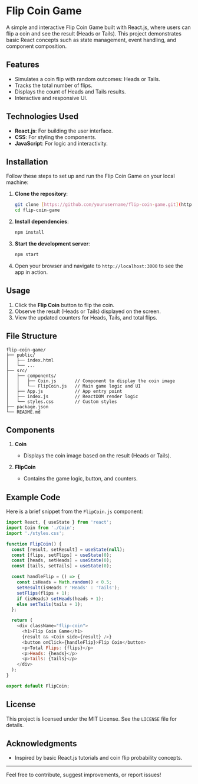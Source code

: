 # Flip Coin Game

A simple and interactive Flip Coin Game built with React.js, where users can flip a coin and see the result (Heads or Tails). This project demonstrates basic React concepts such as state management, event handling, and component composition.

## Features

- Simulates a coin flip with random outcomes: Heads or Tails.
- Tracks the total number of flips.
- Displays the count of Heads and Tails results.
- Interactive and responsive UI.

## Technologies Used

- **React.js**: For building the user interface.
- **CSS**: For styling the components.
- **JavaScript**: For logic and interactivity.

## Installation

Follow these steps to set up and run the Flip Coin Game on your local machine:

1. **Clone the repository**:
   ```bash
   git clone [https://github.com/yourusername/flip-coin-game.git](https://github.com/Sudhanshu9410/Flip-Coin)
   cd flip-coin-game
   ```

2. **Install dependencies**:
   ```bash
   npm install
   ```

3. **Start the development server**:
   ```bash
   npm start
   ```

4. Open your browser and navigate to `http://localhost:3000` to see the app in action.

## Usage

1. Click the **Flip Coin** button to flip the coin.
2. Observe the result (Heads or Tails) displayed on the screen.
3. View the updated counters for Heads, Tails, and total flips.

## File Structure

```
flip-coin-game/
├── public/
│   ├── index.html
│   └── ...
├── src/
│   ├── components/
│   │   ├── Coin.js       // Component to display the coin image
│   │   └── FlipCoin.js   // Main game logic and UI
│   ├── App.js            // App entry point
│   ├── index.js          // ReactDOM render logic
│   └── styles.css        // Custom styles
├── package.json
└── README.md
```

## Components

1. **Coin**
   - Displays the coin image based on the result (Heads or Tails).

2. **FlipCoin**
   - Contains the game logic, button, and counters.

## Example Code

Here is a brief snippet from the `FlipCoin.js` component:

```javascript
import React, { useState } from 'react';
import Coin from './Coin';
import './styles.css';

function FlipCoin() {
  const [result, setResult] = useState(null);
  const [flips, setFlips] = useState(0);
  const [heads, setHeads] = useState(0);
  const [tails, setTails] = useState(0);

  const handleFlip = () => {
    const isHeads = Math.random() < 0.5;
    setResult(isHeads ? 'Heads' : 'Tails');
    setFlips(flips + 1);
    if (isHeads) setHeads(heads + 1);
    else setTails(tails + 1);
  };

  return (
    <div className="flip-coin">
      <h1>Flip Coin Game</h1>
      {result && <Coin side={result} />}
      <button onClick={handleFlip}>Flip Coin</button>
      <p>Total Flips: {flips}</p>
      <p>Heads: {heads}</p>
      <p>Tails: {tails}</p>
    </div>
  );
}

export default FlipCoin;
```



## License

This project is licensed under the MIT License. See the `LICENSE` file for details.

## Acknowledgments

- Inspired by basic React.js tutorials and coin flip probability concepts.

---

Feel free to contribute, suggest improvements, or report issues!
